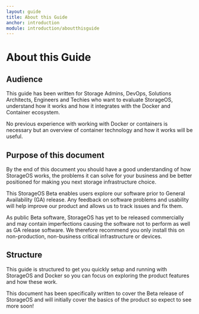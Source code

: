 ```yaml
---
layout: guide
title: About this Guide
anchor: introduction
module: introduction/aboutthisguide
---
```


# About this Guide

## Audience
This guide has been written for Storage Admins, DevOps, Solutions Architects, Engineers and Techies who want to evaluate StorageOS, understand how it works and how it integrates with the Docker and Container ecosystem.

No previous experience with working with Docker or containers is necessary but an overview of container technology and how it works will be useful.

## Purpose of this document
By the end of this document you should have a good understanding of how StorageOS works, the problems it can solve for your business and be better positioned for making you next storage infrastructure choice.

This StorageOS Beta enables users explore our software prior to General Availability (GA) release.  Any feedback on software problems and usability will help improve our product and allows us to track issues and fix them.

As public Beta software, StorageOS has yet to be released commercially and may contain imperfections causing the software not to perform as well as GA release software.  We therefore recommend you only install this on non-production, non-business critical infrastructure or devices.

## Structure
This guide is structured to get you quickly setup and running with StorageOS and Docker so you can focus on exploring the product features and how these work.

This document has been specifically written to cover the Beta release of StorageOS and will initially cover the basics of the product so expect to see more soon!

<!---This guide is structured into the following sections: *to be revised as sections are changed*
1.	Getting Started: what is StorageOS and what problems does it solve for you
2.	Architectural Overview: Break down of the architectural components StorageOS comprises, how they join together and the infrastructure use cases that are supported.
3.	Installation Requirements: What you’ll need to get started for you chosen deployment method
4.	Installation Guide: Guides you through the installation process for your chosen deployment method
5.	Exercises: These are here to help you get up to speed with StorageOS and familiarise yourself with the features and why they matter
6.	GUI and Administration: This section is concerned with introducing you to the GUI and how its organised – you should already have become familiar with this in the previous section.
7. --->
